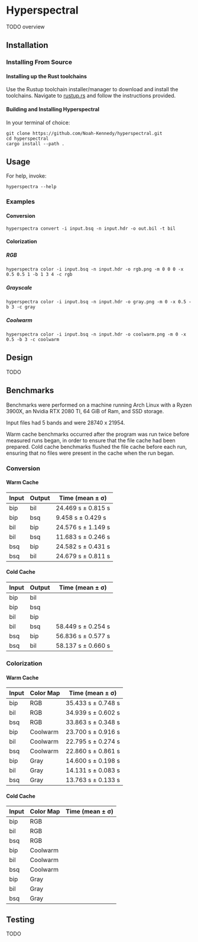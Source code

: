 # Hyperspectral
TODO overview

## Installation

### Installing From Source
#### Installing up the Rust toolchains
Use the Rustup toolchain installer/manager to download and install the toolchains.
Navigate to [rustup.rs](https://rustup.rs/) and follow the instructions provided.

#### Building and Installing Hyperspectral
In your terminal of choice:
```shell script
git clone https://github.com/Noah-Kennedy/hyperspectral.git
cd hyperspectral
cargo install --path .
```

## Usage
For help, invoke:
```shell script
hyperspectra --help
```

### Examples
#### Conversion
```shell script
hyperspectra convert -i input.bsq -n input.hdr -o out.bil -t bil
```

#### Colorization
##### RGB

```shell script
hyperspectra color -i input.bsq -n input.hdr -o rgb.png -m 0 0 0 -x 0.5 0.5 1 -b 1 3 4 -c rgb
```

##### Grayscale

```shell script
hyperspectra color -i input.bsq -n input.hdr -o gray.png -m 0 -x 0.5 -b 3 -c gray
```

##### Coolwarm

```shell script
hyperspectra color -i input.bsq -n input.hdr -o coolwarm.png -m 0 -x 0.5 -b 3 -c coolwarm
```

## Design
TODO

## Benchmarks
Benchmarks were performed on a machine running Arch Linux with a Ryzen 3900X, an Nvidia RTX 2080 TI,
64 GiB of Ram, and SSD storage.

Input files had 5 bands and were 28740 x 21954.

Warm cache benchmarks occurred after the program was run twice before measured runs began, in order
to ensure that the file cache had been prepared.
Cold cache benchmarks flushed the file cache before each run, ensuring that no files were present
in the cache when the run began.

### Conversion
#### Warm Cache
|Input|Output|Time (mean ± σ)|
|-----|------|----|
|bip|bil|24.469 s ± 0.815 s|
|bip|bsq|9.458 s ± 0.429 s|
|bil|bip|24.576 s ± 1.149 s|
|bil|bsq|11.683 s ± 0.246 s|
|bsq|bip|24.582 s ± 0.431 s|
|bsq|bil|24.679 s ± 0.811 s|

#### Cold Cache
|Input|Output|Time (mean ± σ)|
|-----|------|----|
|bip|bil||
|bip|bsq||
|bil|bip||
|bil|bsq|58.449 s ±  0.254 s|
|bsq|bip|56.836 s ± 0.577 s|
|bsq|bil|58.137 s ± 0.660 s|

### Colorization
#### Warm Cache
|Input|Color Map|Time (mean ± σ)    |
|-----|---------|-------------------|
|bip  |RGB      |35.433 s ±  0.748 s|
|bil  |RGB      |34.939 s ±  0.602 s|
|bsq  |RGB      |33.863 s ±  0.348 s|
|bip  |Coolwarm |23.700 s ±  0.916 s|
|bil  |Coolwarm |22.795 s ±  0.274 s|
|bsq  |Coolwarm |22.860 s ±  0.861 s|
|bip  |Gray     |14.600 s ±  0.198 s|
|bil  |Gray     |14.131 s ±  0.083 s|
|bsq  |Gray     |13.763 s ±  0.133 s|

#### Cold Cache
|Input|Color Map|Time (mean ± σ)    |
|-----|---------|-------------------|
|bip  |RGB      ||
|bil  |RGB      ||
|bsq  |RGB      ||
|bip  |Coolwarm ||
|bil  |Coolwarm ||
|bsq  |Coolwarm ||
|bip  |Gray     ||
|bil  |Gray     ||
|bsq  |Gray     ||

## Testing
TODO